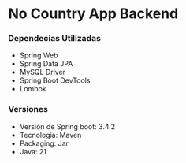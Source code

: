 
# No Country App Backend


### Dependecias Utilizadas

- Spring Web
- Spring Data JPA
- MySQL Driver
- Spring Boot DevTools
- Lombok

### Versiones

- Versión de Spring boot: 3.4.2
- Tecnologia: Maven
- Packaging: Jar
- Java: 21
